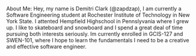 About Me: Hey, my name is Demitri Clark (@zapdzap), I am currently a Software Engineering student at Rochester Institute of Technology in New York State. I attented Hempfield Highschool in Pennslyvania where I grew up. I like to skateboard and snowboard and I spend a great
deal of time pursuing both interests seriously. Im currently enrolled in GCIS-127 and SWEN-101, where I hope to learn the fundamentals I need to be a creative and effective software engineer.
<!---
zapdzap/zapdzap is a ✨ special ✨ repository because its `README.md` (this file) appears on your GitHub profile.
You can click the Preview link to take a look at your changes.
--->
